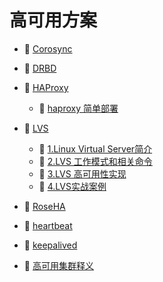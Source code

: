 # 高可用方案

* 📄 [Corosync](siyuan://blocks/20231110105237-4mmaak5)
* 📄 [DRBD](siyuan://blocks/20241011111748-6pyume4)
* 📑 [HAProxy](siyuan://blocks/20231110105237-4lwc89y)

  * 📄 [haproxy 简单部署](siyuan://blocks/20240806101112-voc6gll)
* 📑 [LVS](siyuan://blocks/20231110105237-6vyd94f)

  * 📄 [1.Linux Virtual Server简介](siyuan://blocks/20240801172044-kappc4z)
  * 📄 [2.LVS 工作模式和相关命令](siyuan://blocks/20240801172357-q6amo0k)
  * 📄 [3.LVS 高可用性实现](siyuan://blocks/20240801172614-dgl5ek9)
  * 📄 [4.LVS实战案例](siyuan://blocks/20240801172806-52yvier)
* 📄 [RoseHA](siyuan://blocks/20231110105237-ss4javc)
* 📄 [heartbeat](siyuan://blocks/20231110105237-pji6ny4)
* 📄 [keepalived](siyuan://blocks/20231110105237-xanvb6a)
* 📄 [高可用集群释义](siyuan://blocks/20240606111350-7xj0n7u)

　　‍
